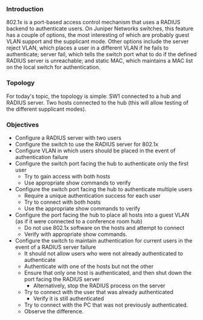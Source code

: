 ### Introduction ###

802.1x is a port-based access control mechanism that uses a RADIUS backend 
to authenticate users.  On Juniper Networks switches, this feature has a 
couple of options, the most interesting of which are probably guest VLAN 
support and the supplicant mode.  Other options include the server reject 
VLAN, which places a user in a different VLAN if he fails to authenticate; 
server fail, which tells the switch port what to do if the defined RADIUS 
server is unreachable; and static MAC, which maintains a MAC list on the 
local switch for authentication.

### Topology ###

For today's topic, the topology is simple: SW1 connected to a hub and 
RADIUS server.  Two hosts connected to the hub (this will allow testing 
of the different supplicant modes).

### Objectives ###

 - Configure a RADIUS server with two users
 - Configure the switch to use the RADIUS server for 802.1x
 - Configure VLAN in which users should be placed in the event of 
authentication failure
 - Configure the switch port facing the hub to authenticate only the first 
user
   - Try to gain access with both hosts
   - Use appropriate show commands to verify
 - Configure the switch port facing the hub to authenticate multiple users
   - Require a unique authentication success for each user
   - Try to connect with both hosts
   - Use the appropriate show commands to verify
 - Configure the port facing the hub to place all hosts into a guest VLAN 
(as if it were connected to a conference room hub)
   - Do not use 802.1x software on the hosts and attempt to connect
   - Verify with appropriate show commands.
 - Configure the switch to maintain authentication for current users in the 
event of a RADIUS server failure
   - It should not allow users who were not already authenticated to 
authenticate
   - Authenticate with one of the hosts but not the other
   - Ensure that only one host is authenticated, and then shut down the port 
facing the RADIUS server
     - Alternatively, stop the RADIUS process on the server
   - Try to connect with the user that was already authenticated
     - Verify it is still authenticated
   - Try to connect with the PC that was not previously authenticated.
   - Observe the difference.

